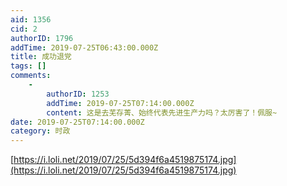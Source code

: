 ```yaml
---
aid: 1356
cid: 2
authorID: 1796
addTime: 2019-07-25T06:43:00.000Z
title: 成功退党
tags: []
comments:
    -
        authorID: 1253
        addTime: 2019-07-25T07:14:00.000Z
        content: 这是去芜存菁、始终代表先进生产力吗？太厉害了！佩服~
date: 2019-07-25T07:14:00.000Z
category: 时政
---
```


[https://i.loli.net/2019/07/25/5d394f6a4519875174.jpg](https://i.loli.net/2019/07/25/5d394f6a4519875174.jpg)
